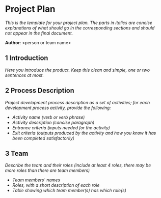 # Project Plan

*This is the template for your project plan. The parts in italics are concise explanations of what should go in the corresponding sections and should not appear in the final document.*

**Author**: \<person or team name\>

## 1 Introduction

*Here you introduce the product. Keep this  clean and simple, one or two sentences at most.*

## 2 Process Description

*Project development process description as a set of activities; for each development process activity, provide the following:*

- *Activity name (verb or verb phrase)*
- *Activity description (concise paragraph)*
- *Entrance criteria (inputs needed for the activity)*
- *Exit criteria (outputs produced by the activity and how you know it has been completed satisfactorily)*

## 3 Team

*Describe the team and their roles (include at least 4 roles, there may be more roles than there are team members)*

- *Team members' names*
- *Roles, with a short description of each role*
- *Table showing which team member(s) has which role(s)*
